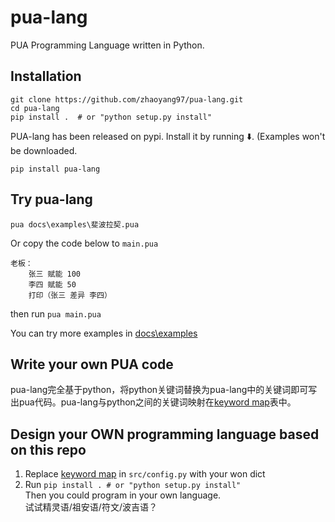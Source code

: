 
# pua-lang
PUA Programming Language written in Python.


## Installation
```
git clone https://github.com/zhaoyang97/pua-lang.git
cd pua-lang
pip install .  # or "python setup.py install"
```

PUA-lang has been released on pypi. Install it by running :arrow_down:. (Examples won't be downloaded.
```
pip install pua-lang
```


## Try pua-lang

```
pua docs\examples\斐波拉契.pua
```
Or copy the code below to `main.pua`
```pua
老板：
    张三 赋能 100
    李四 赋能 50
    打印（张三 差异 李四）
```
then run `pua main.pua`

You can try more examples in [docs\examples](docs/examples)


## Write your own PUA code
pua-lang完全基于python，将python关键词替换为pua-lang中的关键词即可写出pua代码。pua-lang与python之间的关键词映射在[keyword map](docs/keyword_map.md)表中。


## Design your OWN programming language based on this repo
1. Replace [keyword map](src/config.py) in `src/config.py` with your won dict
2. Run `pip install . # or "python setup.py install"`  
Then you could program in your own language.  
试试精灵语/祖安语/符文/波吉语？
